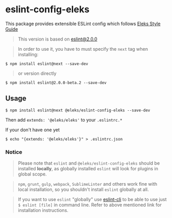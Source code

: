 eslint-config-eleks
===================

This package provides extensible ESLint config which follows [Eleks Style Guide](https://github.com/eleks-front-end/js-styleguide)

> This version is based on eslint@2.0.0

> In order to use it, you have to must specify the `next` tag when installing:

    $ npm install eslint@next --save-dev

> or version directly

    $ npm install eslint@2.0.0-beta.2 --save-dev


## Usage

    $ npm install eslint@next @eleks/eslint-config-eleks --save-dev

Then add ```extends: '@eleks/eleks'``` to your ```.eslintrc.*```

If your don't have one yet

    $ echo "{extends: '@eleks/eleks'}" > .eslintrc.json

### Notice

> Please note that ```eslint``` and ```@eleks/eslint-config-eleks``` should be installed **locally**, as globally installed ```eslint``` will look for plugins in global scope.

> `npm`, `grunt`, `gulp`, `webpack`, `SublimeLinter` and others work fine with local installation, so you shouldn't install ```eslint``` globally at all.

> If you want to use ```eslint``` "globally" use [eslint-cli](https://www.npmjs.com/package/eslint-cli) to be able to use just ```$ eslint [file]``` in command line. Refer to above mentioned link for installation instructions.

